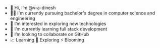 - 👋 Hi, I’m @v-a-dinesh
- 🧑‍🏫 I'm currently pursuing bachelor's degree in computer science and engineering 
- 👀 I’m interested in exploring new technologies 
- 🌱 I’m currently learning full stack development 
- 💞️ I’m looking to collaborate on GitHub 
- 📈 Learning 🔎 Exploring ⚡ Blooming
<!---
v-a-dinesh/v-a-dinesh is a ✨ special ✨ repository because its `README.md` (this file) appears on your GitHub profile.
You can click the Preview link to take a look at your changes.
--->
